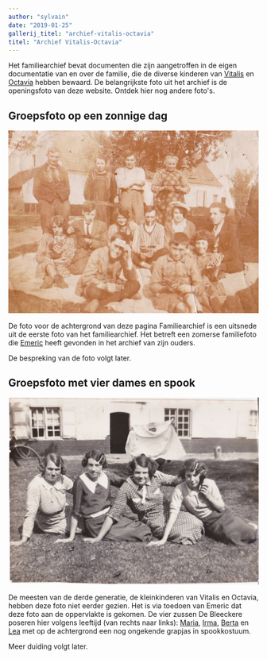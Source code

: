```yaml
---
author: "sylvain"
date: "2019-01-25"
gallerij_titel: "archief-vitalis-octavia"
titel: "Archief Vitalis-Octavia"
---
```

Het familiearchief bevat documenten die zijn aangetroffen in de eigen documentatie van en over de familie, die de diverse kinderen van [Vitalis](1879-vitalis-de-bleeckere) en [Octavia](1878-octavia-versluys) hebben bewaard. De belangrijkste foto uit het archief is de openingsfoto van deze website. Ontdek hier nog andere foto's.

## Groepsfoto op een zonnige dag

![foto1](foto1.jpg)

De foto voor de achtergrond van deze pagina Familiearchief is een uitsnede uit de eerste foto van het familiearchief. Het betreft een zomerse familiefoto die [Emeric](1946-emeric-de-bleeckere) heeft gevonden in het archief van zijn ouders. 

De bespreking van de foto volgt later. 

## Groepsfoto met vier dames en spook

![foto2](foto2.jpg)

De meesten van de derde generatie, de kleinkinderen van Vitalis en Octavia, hebben deze foto niet eerder gezien. Het is via toedoen van Emeric dat deze foto aan de oppervlakte is gekomen. De vier zussen De Bleeckere poseren hier volgens leeftijd (van rechts naar links): [Maria](1908-maria-de-bleeckere), [Irma](1913-irma-de-bleeckere), [Berta](1914-berta-de-bleeckere) en [Lea](1922-lea-de-bleeckere) met op de achtergrond een nog ongekende grapjas in spookkostuum.

Meer duiding volgt later.
